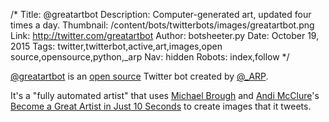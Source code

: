 /*
Title: @greatartbot
Description: Computer-generated art, updated four times a day.
Thumbnail: /content/bots/twitterbots/images/greatartbot.png
Link: http://twitter.com/greatartbot
Author: botsheeter.py
Date: October 19, 2015
Tags: twitter,twitterbot,active,art,images,open source,opensource,python,_arp
Nav: hidden
Robots: index,follow
*/

[@greatartbot](https://twitter.com/greatartbot) is an [open source](https://github.com/prestia/greatartbot) Twitter bot created by [@_ARP](https://twitter.com/_ARP). 

It's a "fully automated artist" that uses [Michael Brough](http://smestorp.com/) and [Andi McClure](http://runhello.com/)'s [Become a Great Artist in Just 10 Seconds](http://ludumdare.com/compo/ludum-dare-27/comment-page-1/?action=preview&uid=4987) to create images that it tweets.

